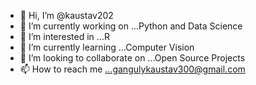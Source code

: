 - 👋 Hi, I’m @kaustav202
- 🔭 I’m currently working on ...Python and Data Science
- 👀 I’m interested in ...R
- 🌱 I’m currently learning ...Computer Vision
- 💞️ I’m looking to collaborate on ...Open Source Projects
- 📫 How to reach me ...gangulykaustav300@gmail.com

<!---
kaustav202/kaustav202 is a ✨ special ✨ repository because its `README.md` (this file) appears on your GitHub profile.
You can click the Preview link to take a look at your changes.
--->
